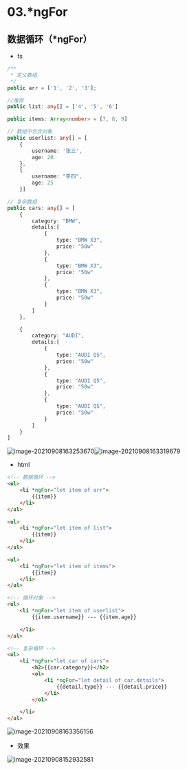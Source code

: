 # 03.*ngFor

## 数据循环（*ngFor）

- ts

```typescript
/**
 * 定义数组
 */
public arr = ['1', '2', '3'];

//推荐
public list: any[] = ['4', '5', '6']

public items: Array<number> = [7, 8, 9]

// 数组中包含对象
public userlist: any[] = [
    {
        username: '张三',
        age: 20
    },
    {
        username: "李四",
        age: 25
    }]

// 复杂数组
public cars: any[] = [
    {
        category: "BMW",
        details:[
            {
                type: "BMW X3",
                price: "50w"
            },
            {
                type: "BMW X3",
                price: "50w"
            },
            {
                type: "BMW X3",
                price: "50w"
            }
        ]
    },

    {
        category: "AUDI",
        details:[
            {
                type: "AUDI Q5",
                price: "50w"
            },
            {
                type: "AUDI Q5",
                price: "50w"
            },
            {
                type: "AUDI Q5",
                price: "50w"
            }
        ]
    }
]
```

![image-20210908163253670](https://raw.githubusercontent.com/TWDH/Leetcode-From-Zero/pictures/img/image-20210908163253670.png)![image-20210908163319679](https://raw.githubusercontent.com/TWDH/Leetcode-From-Zero/pictures/img/image-20210908163319679.png)

- html

```html
<!-- 数据循环 -->
<ul>
    <li *ngFor="let item of arr">  
        {{item}}
    </li>   
</ul>

<ul>
    <li *ngFor="let item of list">
        {{item}}
    </li>
</ul>

<ul>
    <li *ngFor="let item of items">
        {{item}}
    </li>
</ul>

<!-- 循环对象 -->
<ul>
    <li *ngFor="let item of userlist">
        {{item.username}} --- {{item.age}}

    </li>
</ul>

<!-- 复杂循环 -->
<ul>
    <li *ngFor="let car of cars">
        <h2>{{car.category}}</h2>
        <ol>
            <li *ngFor="let detail of car.details">
                {{detail.type}} --- {{detail.price}}
            </li>
        </ol>

    </li>
</ul>
```

![image-20210908163356156](https://raw.githubusercontent.com/TWDH/Leetcode-From-Zero/pictures/img/image-20210908163356156.png)

- 效果

![image-20210908152932581](https://raw.githubusercontent.com/TWDH/Leetcode-From-Zero/pictures/img/image-20210908152932581.png)
